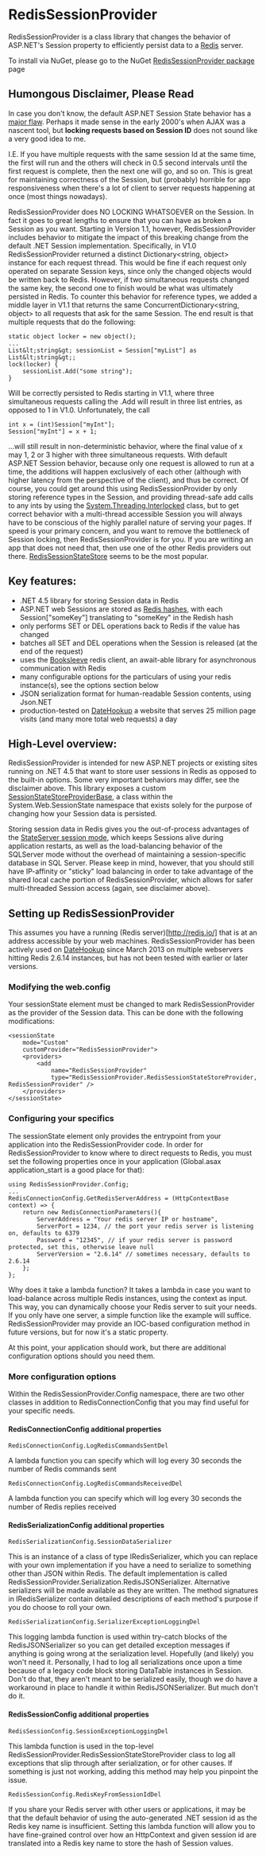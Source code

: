 RedisSessionProvider
=========================

RedisSessionProvider is a class library that changes the behavior of ASP.NET's Session property 
to efficiently persist data to a [Redis](http://redis.io) server.

To install via NuGet, please go to the NuGet 
[RedisSessionProvider package](https://www.nuget.org/packages/RedisSessionProvider) page

## Humongous Disclaimer, Please Read

In case you don't know, the default ASP.NET Session State behavior has a [major flaw](http://goo.gl/YEOVJV). Perhaps
it made sense in the early 2000's when AJAX was a nascent tool, but **locking requests based on Session ID** does not 
sound like a very good idea to me. 

I.E. If you have multiple requests with the same session Id at the same time, the first will run and the others will 
check in 0.5 second intervals until the first request is complete, then the next one will go, and so on. This is 
great for maintaining correctness of the Session, but (probably) horrible for app responsiveness when there's a 
lot of client to server requests happening at once (most things nowadays).

RedisSessionProvider does NO LOCKING WHATSOEVER on the Session. In fact it goes to great lengths to ensure that you
can have as broken a Session as you want. Starting in Version 1.1, however, RedisSessionProvider includes behavior
to mitigate the impact of this breaking change from the default .NET Session implementation. Specifically, in V1.0
RedisSessionProvider returned a distinct Dictionary&lt;string, object&gt; instance for each request thread. This
would be fine if each request only operated on separate Session keys, since only the changed objects would be
written back to Redis. However, if two simultaneous requests changed the same key, the second one to finish would
be what was ultimately persisted in Redis. To counter this behavior for reference types, we added a middle layer in
V1.1 that returns the same ConcurrentDictionary&lt;string, object&gt; to all requests that ask for the same Session.
The end result is that multiple requests that do the following:

    static object locker = new object();
    ...
    List&lt;string&gt; sessionList = Session["myList"] as List&lt;string&gt;;    
    lock(locker) {
        sessionList.Add("some string");
    }

Will be correctly persisted to Redis starting in V1.1, where three simultaneous requests calling the .Add will 
result in three list entries, as opposed to 1 in V1.0. Unfortunately, the call

    int x = (int)Session["myInt"];
    Session["myInt"] = x + 1;

...will still result in non-deterministic behavior, where the final value of x may 1, 2 or 3 higher with three
simultaneous requests. With default ASP.NET Session behavior, because only one request is allowed to run at
a time, the additions will happen exclusively of each other (although with higher latency from the perspective
of the client), and thus be correct. Of course, you could get around this using RedisSessionProvider by only
storing reference types in the Session, and providing thread-safe add calls to any ints by using the 
[System.Threading.Interlocked](http://msdn.microsoft.com/en-us/library/system.threading.interlocked.aspx) 
class, but to get correct behavior with a multi-thread accessible Session you will always have to be conscious
of the highly parallel nature of serving your pages. If speed is your primary concern, and you want to remove
the bottleneck of Session locking, then RedisSessionProvider is for you. If you are writing an app that does
not need that, then use one of the other Redis providers out there.
[RedisSessionStateStore](https://github.com/TheCloudlessSky/Harbour.RedisSessionStateStore/tree/master/src)
seems to be the most popular.

## Key features:

* .NET 4.5 library for storing Session data in Redis
* ASP.NET web Sessions are stored as [Redis hashes](http://redis.io/commands#hash), with each Session\["someKey"\]
translating to "someKey" in the Redish hash
* only performs SET or DEL operations back to Redis if the value has changed
* batches all SET and DEL operations when the Session is released (at the end of the request)
* uses the [Booksleeve](https://code.google.com/p/booksleeve/) redis client, an await-able library for asynchronous
communication with Redis
* many configurable options for the particulars of using your redis instance(s), see the options section below
* JSON serialization format for human-readable Session contents, using Json.NET
* production-tested on [DateHookup](http://www.datehookup.com) a website that serves 25 million page visits (and
many more total web requests) a day

## High-Level overview:

RedisSessionProvider is intended for new ASP.NET projects or existing sites running on .NET 4.5 that want to store
user sessions in Redis as opposed to the built-in options. Some very important behaviors may differ, see the disclaimer 
above. This library exposes a custom 
[SessionStateStoreProviderBase](http://msdn.microsoft.com/en-us/library/ms178587.aspx), a 
class within the System.Web.SessionState namespace that exists solely for the purpose of changing
how your Session data is persisted.

Storing session data in Redis gives you the out-of-process advantages
of the [StateServer session mode](http://msdn.microsoft.com/en-us/library/ms178586.ASPX), which keeps Sessions alive
during application restarts, as well as the load-balancing behavior of the SQLServer mode without the overhead
of maintaining a session-specific database in SQL Server. Please keep in mind, however, that you should still have
IP-affinity or "sticky" load balancing in order to take advantage of the shared local cache portion of 
RedisSessionProvider, which allows for safer multi-threaded Session access (again, see disclaimer above).

## Setting up RedisSessionProvider

This assumes you have a running (Redis server)[http://redis.io/] that is at an address accessible by your web machines.
RedisSessionProvider has been actively used on [DateHookup](http://www.datehookup.com) since March 2013 on multiple 
webservers hitting Redis 2.6.14 instances, but has not been tested with earlier or later versions.

### Modifying the web.config

Your sessionState element must be changed to mark RedisSessionProvider as the provider of the Session data. This can be
done with the following modifications:

	<sessionState 
		mode="Custom" 
		customProvider="RedisSessionProvider">
		<providers>
			<add 
				name="RedisSessionProvider" 
				type="RedisSessionProvider.RedisSessionStateStoreProvider, RedisSessionProvider" />
		</providers>
	</sessionState>

### Configuring your specifics

The sessionState element only provides the entrypoint from your application into the RedisSessionProvider code. In
order for RedisSessionProvider to know where to direct requests to Redis, you must set the following properties once
in your application (Global.asax application_start is a good place for that):

	using RedisSessionProvider.Config;
	...
	RedisConnectionConfig.GetRedisServerAddress = (HttpContextBase context) => {
		return new RedisConnectionParameters(){
			ServerAddress = "Your redis server IP or hostname",
			ServerPort = 1234, // the port your redis server is listening on, defaults to 6379
			Password = "12345", // if your redis server is password protected, set this, otherwise leave null
			ServerVersion = "2.6.14" // sometimes necessary, defaults to 2.6.14
		};
	};

Why does it take a lambda function? It takes a lambda in case you want to
load-balance across multiple Redis instances, using the context as input. This way, you can dynamically choose your 
Redis server to suit your needs. If you only have one server, a simple function like the example will suffice.
RedisSessionProvider may provide an IOC-based configuration method in future versions, but for now it's a static
property.

At this point, your application should work, but there are additional configuration options should you need them.

### More configuration options

Within the RedisSessionProvider.Config namespace, there are two other classes in addition to RedisConnectionConfig
that you may find useful for your specific needs.

#### RedisConnectionConfig additional properties

	RedisConnectionConfig.LogRedisCommandsSentDel 

A lambda function you can specify which will log every 30 seconds the number of Redis commands sent

	RedisConnectionConfig.LogRedisCommandsReceivedDel 

A lambda function you can specify which will log every 30 seconds the number of Redis replies received

#### RedisSerializationConfig additional properties
	
	RedisSerializationConfig.SessionDataSerializer

This is an instance of a class of type IRedisSerializer, which you can replace with your own implementation if
you have a need to serialize to something other than JSON within Redis. The default implementation is called
RedisSessionProvider.Serialization.RedisJSONSerializer. Alternative serializers will be made available as they 
are written. The method signatures in IRedisSerializer contain detailed descriptions of each method's purpose 
if you do choose to roll your own.

	RedisSerializationConfig.SerializerExceptionLoggingDel

This logging lambda function is used within try-catch blocks of the RedisJSONSerializer so you can get 
detailed exception messages if anything is going wrong at the serialization level. Hopefully (and likely) you 
won't need it. Personally, I had to log all serializations once upon a time because of a legacy code block
storing DataTable instances in Session. Don't do that, they aren't meant to be serialized easily, though
we do have a workaround in place to handle it within RedisJSONSerializer. But much don't do it.

#### RedisSessionConfig additional properties

	RedisSessionConfig.SessionExceptionLoggingDel

This lambda function is used in the top-level RedisSessionProvider.RedisSessionStateStoreProvider class to
log all exceptions that slip through after serialization, or for other causes. If something is just not 
working, adding this method may help you pinpoint the issue.

	RedisSessionConfig.RedisKeyFromSessionIdDel

If you share your Redis server with other users or applications, it may be that the default behavior of using
the auto-generated .NET session id as the Redis key name is insufficient. Setting this lambda function will
allow you to have fine-grained control over how an HttpContext and given session id are translated into a
Redis key name to store the hash of Session values.
